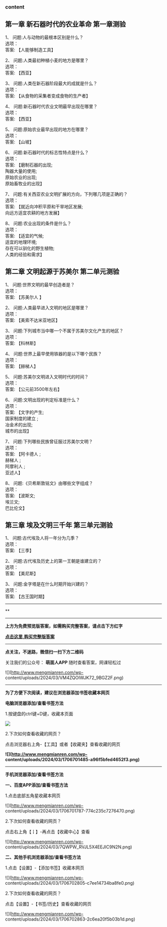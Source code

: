 ### content

## 第一章 新石器时代的农业革命 第一章测验

1、 问题:人与动物的最根本区别是什么？  
选项：  
答案: 【人能够制造工具】  

2、 问题:人类最初种植小麦的地方是哪里？  
选项：  
答案: 【西亚】

3、 问题:人类在新石器阶段最大的成就是什么？  
选项：  
答案: 【从食物的采集者变成食物的生产者】

4、 问题:新石器时代农业文明最早出现在哪里？  
选项：  
答案: 【西亚】

5、 问题:原始农业最早出现的地方在哪里？  
选项：  
答案: 【山坡】

6、 问题:新石器时代的标志性特点是什么？  
选项：  
答案: 【磨制石器的出现;  
陶器大量的使用;  
原始农业的出现;  
原始畜牧业的出现】

7、 问题:有关西亚农业文明扩展的方向，下列哪几项是正确的？  
选项：  
答案: 【就近向冲积平原和干旱地区发展;  
向远方适宜农耕的地方发展】

8、 问题:农业出现的条件是什么？  
选项：  
答案: 【适宜的气候;  
适宜的地理环境;  
存在可以驯化的野生植物;  
人类的经验和需求】

## 第二章 文明起源于苏美尔 第二单元测验

1、 问题:世界文明的最早创造者是？  
选项：  
答案: 【苏美尔人 】

2、 问题:人类最早进入文明的地区是哪里？  
选项：  
答案: 【美索不达米亚地区】

3、 问题:下列城市当中哪一个不属于苏美尔文化产生的地区？  
选项：  
答案: 【科林斯】

4、 问题:世界上最早使用铁器的是以下哪个民族？  
选项：  
答案: 【赫梯人】

5、 问题:苏美尔文明进入文明时代的时间？  
选项：  
答案: 【公元前3500年左右】

6、 问题:文明出现的判定标准是什么？  
选项：  
答案: 【文字的产生;  
国家制度的建立 ;  
冶金术的出现;  
城市的出现】

7、 问题:下列哪些民族曾征服过苏美尔文明？  
选项：  
答案: 【阿卡德人 ;  
赫梯人 ;  
阿摩利人 ;  
亚述人】

8、 问题:《贝希斯敦铭文》由哪些文字组成？  
选项：  
答案: 【波斯文;  
埃兰文;  
巴比伦文】

## 第三章 埃及文明三千年 第三单元测验

1、 问题:古代埃及人将一年分为几季？  
选项：  
答案: 【三季】

2、 问题:古代埃及历史上的第一王朝是谁建立的？  
选项：  
答案: 【美尼斯】

3、 问题:金字塔是在什么时期开始兴建的？  
选项：  
答案: 【古王国时期】

* * *

**

* * *

**上方为免费预览版答案，如需购买完整答案，请点击下方红字**

[**点击这里,购买完整版答案**](http://mooc.mengmianren.com/mooc/88089.html)

* * *

**点关注，不迷路，微信扫一扫下方二维码**

关注我们的公众号： **萌面人APP** 随时查看答案，网课轻松过

![](http://www.mengmianren.com/wp-
content/uploads/2024/03/VM4ZQOIWJK72_9BGZ2F.png)

* * *

**为了方便下次阅读，建议在浏览器添加书签收藏本网页**

**电脑浏览器添加/查看书签方法**

1.按键盘的ctrl键+D键，收藏本页面

![](http://www.mengmianren.com/wp-content/uploads/2024/03/AF9T_JKKHAJN.png)

2.下次如何查看收藏的网页？

点击浏览器右上角-【工具】或者【收藏夹】查看收藏的网页

**![](http://www.mengmianren.com/wp-
content/uploads/2024/03/1706701485-a96f5bfed4652f3.png)**

* * *

**手机浏览器添加/查看书签方法**

**一、百度APP添加/查看书签方法**

1.点击底部五角星收藏本网页

![](http://www.mengmianren.com/wp-
content/uploads/2024/03/1706701787-774c235c7276470.png)

2.下次如何查看收藏的网页？

点击右上角【┇】-再点击【收藏中心】查看

![](http://www.mengmianren.com/wp-
content/uploads/2024/03/7QWPW_RVJL5X4EEJIC9N2N.png)

**二、其他手机浏览器添加/查看书签方法**

1.点击【设置】-【添加书签】收藏本网页

![](http://www.mengmianren.com/wp-
content/uploads/2024/03/1706702805-c7ee14734ba8fe0.png)

2.下次如何查看收藏的网页？

点击【设置】-【书签/历史】查看收藏的网页

![](http://www.mengmianren.com/wp-
content/uploads/2024/03/1706702863-2c6ea20f5b03b1d.png)

